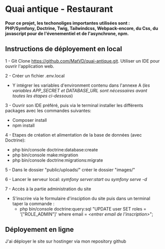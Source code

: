 # Quai antique - Restaurant

#### Pour ce projet, les techonoliges importantes utilisées sont : PHP/Symfony, Doctrine, Twig, Tailwindcss, Webpack-encore, du Css, du javascript pour de l'évenementiel et de l'asynchrone, npm.

## Instructions de déployement en local  

1 - Git Clone https://github.com/MatVD/quai-antique.git. Utiliser un IDE pour ouvrir l'application web.

2 - Créer un fichier .env.local
- Y intégrer les variables d'environment contenu dans l'annexe A (_les variables APP_SECRET et DATABASE_URL sont nécessaires avant toutes les étapes ci-dessous_)

3 - Ouvrir son IDE préféré, puis via le terminal installer les différents packages avec les commandes suivantes:
- Composer install
- npm install

4 - Etapes de création et alimentation de la base de données (avec Doctrine):

- php bin/console doctrine:database:create
- php bin/console make:migration
- php bin/console doctrine:migrations:migrate

5 - Dans le dossier "public/uploads/" créer le dossier "images/"

6 - Lancer le serveur local: _symfony server:start_ ou _symfony serve -d_

7 - Accès à la partie administration du site
- S'inscrire via le formulaire d'insciption du site puis dans un terminal taper la commande :
  - php bin/console doctrine:query:sql "UPDATE user SET roles = '[\"ROLE_ADMIN\"]' where email = _<entrer email de l'inscription>_";


  
## Déployement en ligne
J'ai déployer le site sur hostinger via mon repository github